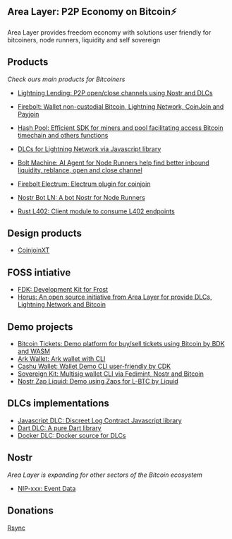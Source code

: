 ## Area Layer: P2P Economy on Bitcoin⚡️

Area Layer provides freedom economy with solutions user friendly for bitcoiners, node runners, liquidity and self sovereign

## Products

*Check ours main products for Bitcoiners*


- [Lightning Lending: P2P open/close channels using Nostr and DLCs](https://github.com/AreaLayer/Lightning-Lending)

- [Firebolt: Wallet non-custodial Bitcoin, Lightning Network, CoinJoin and Payjoin](https://github.com/AreaLayer/firebolt-react-native)

- [Hash Pool: Efficient SDK for miners and pool facilitating access Bitcoin timechain and others functions](https://github.com/AreaLayer/HashPool)

- [DLCs for Lightning Network via Javascript library](https://github.com/AreaLayer/javascript-dlc)

- [Bolt Machine: AI Agent for Node Runners help find better inbound liquidity, reblance, open and close channel](https://github.com/AreaLayer/Bolt-Machine)

- [Firebolt Electrum: Electrum plugin for coinjoin](https://github.com/AreaLayer/firebolt-electrum)

- [Nostr Bot LN: A bot Nostr for Node Runners](https://github.com/AreaLayer/nostr-bot-ln-channel)

- [Rust L402: Client module to consume L402 endpoints](https://github.com/AreaLayer/rust-l402)

## Design products

- [CoinjoinXT](https://github.com/AreaLayer/CoinjoinXT)
  
## FOSS intiative

- [FDK: Development Kit for Frost](https://github.com/FrostDevKit)
- [Horus: An open source initiative from Area Layer for provide DLCs, Lightning Network and Bitcoin](https://github.com/Horus-Org)

## Demo projects

- [Bitcoin Tickets: Demo platform for buy/sell tickets using Bitcoin by BDK and WASM](https://github.com/AreaLayer/bitcoin-ticket)
- [Ark Wallet: Ark wallet with CLI](https://github.com/Ark-wallet/ark-wallet-cli)
- [Cashu Wallet: Wallet Demo CLI user-friendly by CDK](https://github.com/Cashu-wallet/cashu-wallet/)
- [Sovereign Kit: Multisig wallet CLI via Fedimint, Nostr and Bitcoin](https://github.com/Sovereign-Kit/sovereign-core)
- [Nostr Zap Liquid: Demo using Zaps for L-BTC by Liquid](https://codeberg.org/TeraBytes90900/nostr-zap-liquid/)

  
## DLCs implementations

- [Javascript DLC: Discreet Log Contract Javascript library](https://github.com/AreaLayer/javascript-dlc)
- [Dart DLC: A pure Dart library](https://github.com/Horus-Org/dart-dlc)
- [Docker DLC: Docker source for DLCs](https://github.com/Horus-Org/docker-dlc)


## Nostr 

*Area Layer is expanding for other sectors of the Bitcoin ecosystem* 


- [NIP-xxx: Event Data](https://github.com/AreaLayer/NIP-xxx)

## Donations

[Rsync](https://tourniquet.app/donate/Rsync)
